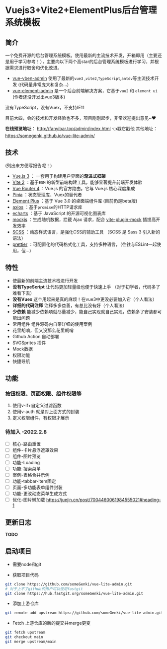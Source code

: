 # Vuejs3+Vite2+ElementPlus后台管理系统模板

## 简介

一个免费开源的后台管理系统模板。使用最新的主流技术开发，开箱即用（主要还是用于学习参考！），主要向以下两个高star的后台管理系统模板进行学习，并根据需求进行取舍和优化改进。

- [vue-vben-admin](https://github.com/anncwb/vue-vben-admin)  使用了最新的`vue3`
  ,`vite2`,`TypeScript`,`antdv`等主流技术开发 (代码量非常庞大和复杂...)
- [vue-element-admin](https://github.com/PanJiaChen/vue-element-admin)
  是一个后台前端解决方案，它基于`vuu2` 和 `element ui`  (作者还没开发出vue3版本)

没有TypeScript，没有Vuex，不支持IE11



目前大四，会的技术和开发经验也不多，项目刚刚起步，非常欢迎提出意见~:heart:

**在线预览地址**： http://fanyibar.top/admin/index.html   👈戳它戳他
其他地址：https://somegenki.github.io/vue-lite-admin/

## 技术

(列出来方便写报告呢！)

- [Vue.js 3](https://v3.cn.vuejs.org/) ： 一套用于构建用户界面的**渐进式框架**
- [Vite 2](https://cn.vitejs.dev/) ：基于`ESM` 的新型前端构建工具，能够显著提升前端开发体验
- [Vue Router 4](https://next.router.vuejs.org/zh/) ：Vue.js 的官方路由。它与 Vue.js
  核心深度集成
- [Pinia](https://pinia.esm.dev/) ：状态管理库，Vuex的替代者
- [Element Plus](https://element-plus.gitee.io/) ：基于 Vue 3.0 的桌面端组件库 (目前仍是beta版)
- [axios](https://echarts.apache.org/zh/index.html) ：基于`promise`的HTTP请求库
- [echarts](https://axios-http.com/zh/) ：基于 JavaScript 的开源可视化图表库
- [mockjs](http://mockjs.com/) ：生成随机数据，拦截 Ajax
  请求，配合 [vite-plugin-mock](https://github.com/anncwb/vite-plugin-mock) 插提高开发效率
- [SCSS](https://www.sass.hk/docs/) ：动态样式语言，是强化CSS的辅助工具 （SCSS 是 Sass 3 引入新的语法）
- [prettier](https://prettier.io/) ：可配置化的代码格式化工具，支持多种语言，（往往与ESLint一起使用，但...)

## 特性

- 使最新的前端主流技术栈进行开发
- **没有TypeScript** 让代码更加轻量级也便于快速上手 （对于初学者，代码多了难看下去）
- **没有Vuex** 这个用起来是真的麻烦！在vue3中更没必要加入它（个人看法）
- **详细的代码注释**  注释多多益善，有总比没有好（个人看法）
- **少依赖** 能减少依赖项就尽量减少，能自己实现就自己实现，依赖多了安装都可能出问题
- 常用组件 组件源码内自带详细的使用案例
- 花里胡哨，但又没那么花里胡哨
- Github Action 自动部署
- SVGSprites 插件
- Mock数据
- 权限功能
- 快捷导航

## 功能

### 按钮权限、页面权限、组件权限等

1. 使用v-if+自定义过滤函数
2. 使用v-auth 就是对上面方式的封装
3. 定义权限组件，有权限才展示 

### 待加入 -2022.2.8

- [ ] 核心-路由重置
- [ ] 组件-卡片悬浮遮罩效果
- [ ] 组件-图片预览
- [ ] 功能-Loading
- [ ] 功能-搜索菜单
- [ ] 案例-表格合并示例
- [ ] 功能-tabbar-item固定
- [ ] 页面-多功能表单组件封装
- [ ] 功能-更改动态菜单生成方式
- [ ] 优化-图片懒加载 https://juejin.cn/post/7004460061984555021#heading-1

## 更新日志

**TODO**

## 启动项目

- 需要node和git

- 获取项目代码

````sh
git clone https://github.com/someGenki/vue-lite-admin.git
# 对于上不了github的用户可以使用fastgit
git clone https://hub.fastgit.org/someGenki/vue-lite-admin.git
````
- 添加上游仓库
````sh
git remote add upstream https://github.com/someGenki/vue-lite-admin.git
````
- Fetch 上游仓库的新的提交并merge更变
````sh
git fetch upstream
git checkout main
git merge upstream/main
````

